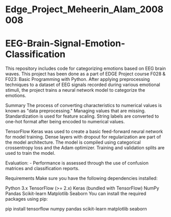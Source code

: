 # Edge_Project_Meheerin_Alam_2008008
# EEG-Brain-Signal-Emotion-Classification
This repository includes code for categorizing emotions based on EEG brain waves. This project has been done as a part of EDGE Project course F028 & F023: Basic Programming with Python. After applying preprocessing techniques to a dataset of EEG signals recorded during various emotional stimuli, the project trains a neural network model to categorize the emotions.

Summary
The process of converting characteristics to numerical values is known as "data preprocessing." Managing values that are missing. Standardization is used for feature scaling. String labels are converted to one-hot format after being encoded to numerical values.

TensorFlow Keras was used to create a basic feed-forward neural network for model training. Dense layers with dropout for regularization are part of the model architecture. The model is compiled using categorical crossentropy loss and the Adam optimizer. Training and validation splits are used to train the model.

Evaluation: - Performance is assessed through the use of confusion matrices and classification reports.

Requirements
Make sure you have the following dependencies installed:

Python 3.x
TensorFlow (>= 2.x)
Keras (bundled with TensorFlow)
NumPy
Pandas
Scikit-learn
Matplotlib
Seaborn
You can install the required packages using pip:

pip install tensorflow numpy pandas scikit-learn matplotlib seaborn
